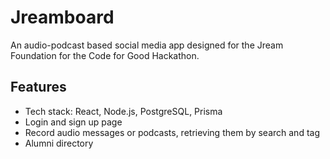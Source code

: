 # Jreamboard
An audio-podcast based social media app designed for the Jream Foundation for the Code for Good Hackathon.

## Features
* Tech stack: React, Node.js, PostgreSQL, Prisma
* Login and sign up page
* Record audio messages or podcasts, retrieving them by search and tag
* Alumni directory
